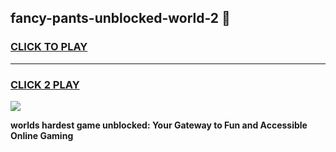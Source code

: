 
## fancy-pants-unblocked-world-2 👋
<h3>
<a href="https://premium.freeplayer.one?title=fancy-pants-unblocked-world-2&ref=14F">CLICK TO PLAY</a></h3>
<hr>

<h3>
<a href="https://premium.freeplayer.one?title=fancy-pants-unblocked-world-2&ref=14F">CLICK 2 PLAY</a>
  
</h3>

<a href="https://premium.freeplayer.one?title=fancy-pants-unblocked-world-2&ref=12F/"><img src="https://clearcache.store/games.png"></a>


**worlds hardest game unblocked: Your Gateway to Fun and Accessible Online Gaming**
